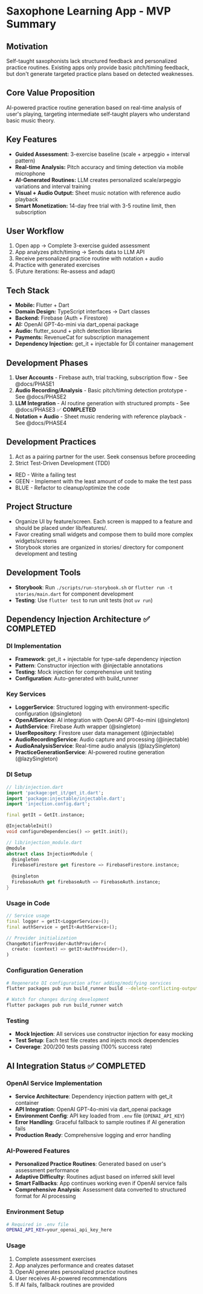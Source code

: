 # Saxophone Learning App - MVP Summary

## Motivation
Self-taught saxophonists lack structured feedback and personalized practice routines. Existing apps only provide basic pitch/timing feedback, but don't generate targeted practice plans based on detected weaknesses.

## Core Value Proposition
AI-powered practice routine generation based on real-time analysis of user's playing, targeting intermediate self-taught players who understand basic music theory.

## Key Features
- **Guided Assessment:** 3-exercise baseline (scale + arpeggio + interval pattern)
- **Real-time Analysis:** Pitch accuracy and timing detection via mobile microphone
- **AI-Generated Routines:** LLM creates personalized scale/arpeggio variations and interval training
- **Visual + Audio Output:** Sheet music notation with reference audio playback
- **Smart Monetization:** 14-day free trial with 3-5 routine limit, then subscription

## User Workflow
1. Open app → Complete 3-exercise guided assessment
2. App analyzes pitch/timing → Sends data to LLM API
3. Receive personalized practice routine with notation + audio
4. Practice with generated exercises
5. (Future iterations: Re-assess and adapt)

## Tech Stack
- **Mobile:** Flutter + Dart
- **Domain Design:** TypeScript interfaces → Dart classes
- **Backend:** Firebase (Auth + Firestore)
- **AI:** OpenAI GPT-4o-mini via dart_openai package
- **Audio:** flutter_sound + pitch detection libraries
- **Payments:** RevenueCat for subscription management
- **Dependency Injection:** get_it + injectable for DI container management

## Development Phases
1. **User Accounts** - Firebase auth, trial tracking, subscription flow - See @docs/PHASE1
2. **Audio Recording/Analysis** - Basic pitch/timing detection prototype - See @docs/PHASE2
3. **LLM Integration** - AI routine generation with structured prompts - See @docs/PHASE3 ✅ **COMPLETED**
4. **Notation + Audio** - Sheet music rendering with reference playback - See @docs/PHASE4

## Development Practices

1. Act as a pairing partner for the user. Seek consensus before proceeding
2. Strict Test-Driven Development (TDD)
  * RED - Write a failing test
  * GEEN - Implement with the least amount of code to make the test pass
  * BLUE - Refactor to cleanup/optimize the code

## Project Structure
- Organize UI by feature/screen. Each screen is mapped to a feature and should be placed under lib/features/<feature name>.
- Favor creating small widgets and compose them to build more complex widgets/screens
- Storybook stories are organized in stories/ directory for component development and testing

## Development Tools
- **Storybook**: Run `./scripts/run-storybook.sh` or `flutter run -t stories/main.dart` for component development
- **Testing**: Use `flutter test` to run unit tests (not `uv run`)

## Dependency Injection Architecture ✅ **COMPLETED**

### DI Implementation
- **Framework**: get_it + injectable for type-safe dependency injection
- **Pattern**: Constructor injection with @injectable annotations
- **Testing**: Mock injection for comprehensive unit testing
- **Configuration**: Auto-generated with build_runner

### Key Services
- **LoggerService**: Structured logging with environment-specific configuration (@singleton)
- **OpenAIService**: AI integration with OpenAI GPT-4o-mini (@singleton)
- **AuthService**: Firebase Auth wrapper (@singleton)
- **UserRepository**: Firestore user data management (@injectable)
- **AudioRecordingService**: Audio capture and processing (@injectable)
- **AudioAnalysisService**: Real-time audio analysis (@lazySingleton)
- **PracticeGenerationService**: AI-powered routine generation (@lazySingleton)

### DI Setup
```dart
// lib/injection.dart
import 'package:get_it/get_it.dart';
import 'package:injectable/injectable.dart';
import 'injection.config.dart';

final getIt = GetIt.instance;

@InjectableInit()
void configureDependencies() => getIt.init();

// lib/injection_module.dart
@module
abstract class InjectionModule {
  @singleton
  FirebaseFirestore get firestore => FirebaseFirestore.instance;
  
  @singleton
  FirebaseAuth get firebaseAuth => FirebaseAuth.instance;
}
```

### Usage in Code
```dart
// Service usage
final logger = getIt<LoggerService>();
final authService = getIt<AuthService>();

// Provider initialization
ChangeNotifierProvider<AuthProvider>(
  create: (context) => getIt<AuthProvider>(),
)
```

### Configuration Generation
```bash
# Regenerate DI configuration after adding/modifying services
flutter packages pub run build_runner build --delete-conflicting-outputs

# Watch for changes during development
flutter packages pub run build_runner watch
```

### Testing
- **Mock Injection**: All services use constructor injection for easy mocking
- **Test Setup**: Each test file creates and injects mock dependencies
- **Coverage**: 200/200 tests passing (100% success rate)

## AI Integration Status ✅ **COMPLETED**

### OpenAI Service Implementation
- **Service Architecture**: Dependency injection pattern with get_it container
- **API Integration**: OpenAI GPT-4o-mini via dart_openai package
- **Environment Config**: API key loaded from `.env` file (`OPENAI_API_KEY`)
- **Error Handling**: Graceful fallback to sample routines if AI generation fails
- **Production Ready**: Comprehensive logging and error handling

### AI-Powered Features
- **Personalized Practice Routines**: Generated based on user's assessment performance
- **Adaptive Difficulty**: Routines adjust based on inferred skill level
- **Smart Fallbacks**: App continues working even if OpenAI service fails
- **Comprehensive Analysis**: Assessment data converted to structured format for AI processing

### Environment Setup
```bash
# Required in .env file
OPENAI_API_KEY=your_openai_api_key_here
```

### Usage
1. Complete assessment exercises
2. App analyzes performance and creates dataset
3. OpenAI generates personalized practice routines
4. User receives AI-powered recommendations
5. If AI fails, fallback routines are provided